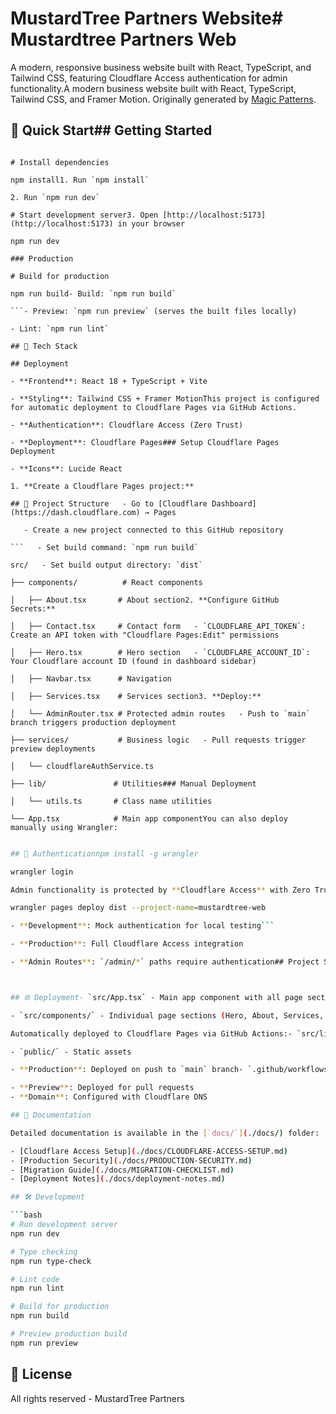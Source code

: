 # MustardTree Partners Website# Mustardtree Partners Web



A modern, responsive business website built with React, TypeScript, and Tailwind CSS, featuring Cloudflare Access authentication for admin functionality.A modern business website built with React, TypeScript, Tailwind CSS, and Framer Motion. Originally generated by [Magic Patterns](https://magicpatterns.com).



## 🚀 Quick Start## Getting Started



```bash### Development

# Install dependencies

npm install1. Run `npm install`

2. Run `npm run dev`

# Start development server3. Open [http://localhost:5173](http://localhost:5173) in your browser

npm run dev

### Production

# Build for production

npm run build- Build: `npm run build`

```- Preview: `npm run preview` (serves the built files locally)

- Lint: `npm run lint`

## 🔧 Tech Stack

## Deployment

- **Frontend**: React 18 + TypeScript + Vite

- **Styling**: Tailwind CSS + Framer MotionThis project is configured for automatic deployment to Cloudflare Pages via GitHub Actions.

- **Authentication**: Cloudflare Access (Zero Trust)

- **Deployment**: Cloudflare Pages### Setup Cloudflare Pages Deployment

- **Icons**: Lucide React

1. **Create a Cloudflare Pages project:**

## 📁 Project Structure   - Go to [Cloudflare Dashboard](https://dash.cloudflare.com) → Pages

   - Create a new project connected to this GitHub repository

```   - Set build command: `npm run build`

src/   - Set build output directory: `dist`

├── components/          # React components

│   ├── About.tsx       # About section2. **Configure GitHub Secrets:**

│   ├── Contact.tsx     # Contact form   - `CLOUDFLARE_API_TOKEN`: Create an API token with "Cloudflare Pages:Edit" permissions

│   ├── Hero.tsx        # Hero section   - `CLOUDFLARE_ACCOUNT_ID`: Your Cloudflare account ID (found in dashboard sidebar)

│   ├── Navbar.tsx      # Navigation

│   ├── Services.tsx    # Services section3. **Deploy:**

│   └── AdminRouter.tsx # Protected admin routes   - Push to `main` branch triggers production deployment

├── services/           # Business logic   - Pull requests trigger preview deployments

│   └── cloudflareAuthService.ts

├── lib/               # Utilities### Manual Deployment

│   └── utils.ts       # Class name utilities

└── App.tsx            # Main app componentYou can also deploy manually using Wrangler:

```

```bash

## 🔐 Authenticationnpm install -g wrangler

wrangler login

Admin functionality is protected by **Cloudflare Access** with Zero Trust security:npm run build

wrangler pages deploy dist --project-name=mustardtree-web

- **Development**: Mock authentication for local testing```

- **Production**: Full Cloudflare Access integration

- **Admin Routes**: `/admin/*` paths require authentication## Project Structure



## 🌐 Deployment- `src/App.tsx` - Main app component with all page sections

- `src/components/` - Individual page sections (Hero, About, Services, etc.)

Automatically deployed to Cloudflare Pages via GitHub Actions:- `src/lib/utils.ts` - Utility functions including `cn()` for class merging

- `public/` - Static assets

- **Production**: Deployed on push to `main` branch- `.github/workflows/deploy.yml` - Automated deployment workflow

- **Preview**: Deployed for pull requests
- **Domain**: Configured with Cloudflare DNS

## 📖 Documentation

Detailed documentation is available in the [`docs/`](./docs/) folder:

- [Cloudflare Access Setup](./docs/CLOUDFLARE-ACCESS-SETUP.md)
- [Production Security](./docs/PRODUCTION-SECURITY.md)
- [Migration Guide](./docs/MIGRATION-CHECKLIST.md)
- [Deployment Notes](./docs/deployment-notes.md)

## 🛠️ Development

```bash
# Run development server
npm run dev

# Type checking
npm run type-check

# Lint code
npm run lint

# Build for production
npm run build

# Preview production build
npm run preview
```

## 📄 License

All rights reserved - MustardTree Partners